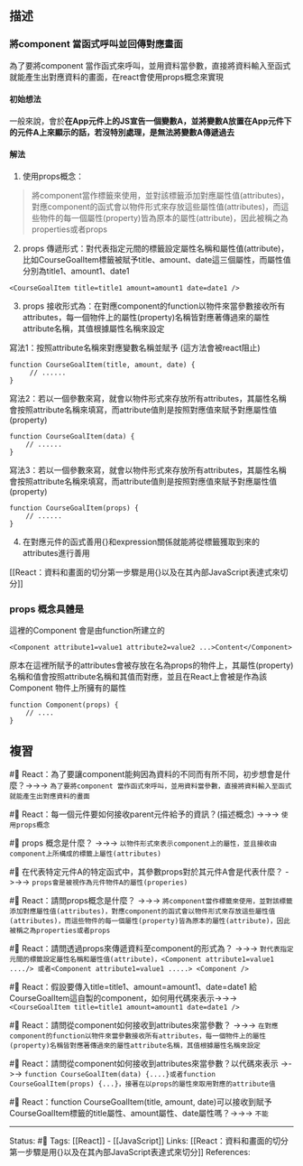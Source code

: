 ## 描述



### 將component 當函式呼叫並回傳對應畫面
為了要將component 當作函式來呼叫，並用資料當參數，直接將資料輸入至函式就能產生出對應資料的畫面，在react會使用props概念來實現


#### 初始想法
一般來說，會於**在App元件上的JS宣告一個變數A，並將變數A放置在App元件下的元件A上來顯示的話，若沒特別處理，是無法將變數A傳遞過去**


#### 解法
1. 使用props概念：
> 將component當作標籤來使用，並對該標籤添加對應屬性值(attributes)，對應component的函式會以物件形式來存放這些屬性值(attributes)，而這些物件的每一個屬性(property)皆為原本的屬性(attribute)，因此被稱之為properties或者props

2. props 傳遞形式：對代表指定元間的標籤設定屬性名稱和屬性值(attribute)，比如CourseGoalItem標籤被賦予title、amount、date這三個屬性，而屬性值分別為title1、amount1、date1
```
<CourseGoalItem title=title1 amount=amount1 date=date1 />
```
3. props 接收形式為：在對應component的function以物件來當參數接收所有attributes，每一個物件上的屬性(property)名稱皆對應著傳過來的屬性attribute名稱，其值根據屬性名稱來設定

寫法1：按照attribute名稱來對應變數名稱並賦予 (這方法會被react阻止)
```
function CourseGoalItem(title, amount, date) {
     // ......
}
```
寫法2：若以一個參數來寫，就會以物件形式來存放所有attributes，其屬性名稱會按照attribute名稱來填寫，而attribute值則是按照對應值來賦予對應屬性值(property)
```
function CourseGoalItem(data) {
    // ......
}
```


寫法3：若以一個參數來寫，就會以物件形式來存放所有attributes，其屬性名稱會按照attribute名稱來填寫，而attribute值則是按照對應值來賦予對應屬性值(property)
```
function CourseGoalItem(props) {
    // ......
}
```

4. 在對應元件的函式善用{}和expression關係就能將從標籤獲取到來的attributes進行善用

[[React：資料和畫面的切分第一步驟是用{}以及在其內部JavaScript表達式來切分]]




### props 概念具體是


這裡的Component 會是由function所建立的
```
<Component attribute1=value1 attribute2=value2 ...>Content</Component>
```

原本在這裡所賦予的attributes會被存放在名為props的物件上，其屬性(property)名稱和值會按照attribute名稱和其值而對應，並且在React上會被是作為該Component 物件上所擁有的屬性
```
function Component(props) {
	// ....
}
```

## 複習
#🧠 React：為了要讓component能夠因為資料的不同而有所不同，初步想會是什麼？->->-> `為了要將component 當作函式來呼叫，並用資料當參數，直接將資料輸入至函式就能產生出對應資料的畫面`
<!--SR:!2022-11-30,70,250-->

#🧠 React：每一個元件要如何接收parent元件給予的資訊？(描述概念) ->->-> `使用props概念`
<!--SR:!2022-12-17,74,250-->



#🧠 props 概念是什麼？ ->->-> `以物件形式來表示component上的屬性，並且接收由component上所構成的標籤上屬性(attributes)`
<!--SR:!2022-12-07,73,250-->


#🧠 在代表特定元件A的特定函式中，其參數props對於其元件A會是代表什麼？ ->->-> `props會是被視作為元件物件A的屬性(properies)`
<!--SR:!2022-12-04,71,250-->

#🧠 React：請問props概念是什麼？ ->->-> `將component當作標籤來使用，並對該標籤添加對應屬性值(attributes)，對應component的函式會以物件形式來存放這些屬性值(attributes)，而這些物件的每一個屬性(property)皆為原本的屬性(attribute)，因此被稱之為properties或者props`
<!--SR:!2022-12-04,74,250-->

#🧠 React：請問透過props來傳遞資料至component的形式為？ ->->-> `對代表指定元間的標籤設定屬性名稱和屬性值(attribute)，<Component attribute1=value1 ..../> 或者<Component attribute1=value1 .....> <Component />`
<!--SR:!2022-12-01,71,250-->

#🧠 React：假設要傳入title=title1、amount=amount1、date=date1 給CourseGoalItem這自製的component，如何用代碼來表示->->-> `<CourseGoalItem title=title1 amount=amount1 date=date1 />`
<!--SR:!2022-12-04,73,250-->


#🧠 React：請問從component如何接收到attributes來當參數？ ->->-> `在對應component的function以物件來當參數接收所有attributes，每一個物件上的屬性(property)名稱皆對應著傳過來的屬性attribute名稱，其值根據屬性名稱來設定`
<!--SR:!2022-11-27,68,250-->

#🧠 React：請問從component如何接收到attributes來當參數？以代碼來表示 ->->-> `function CourseGoalItem(data) {....}或者function CourseGoalItem(props) {...}，接著在以props的屬性來取用對應的attribute值`
<!--SR:!2022-12-04,74,250-->

#🧠 React：function CourseGoalItem(title, amount, date)可以接收到賦予CourseGoalItem標籤的title屬性、amount屬性、date屬性嗎？->->-> `不能`
<!--SR:!2023-03-17,129,250-->


---
Status: #🌱 
Tags:
[[React]] - [[JavaScript]]
Links:
[[React：資料和畫面的切分第一步驟是用{}以及在其內部JavaScript表達式來切分]]
References: